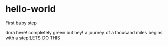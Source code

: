 # hello-world
First baby step

dora here! completely green but hey! a journey of a thousand miles begins with a step!LETS DO THIS
